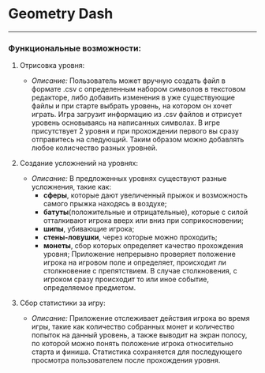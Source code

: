 # Geometry Dash
---

### Функциональные возможности:

1. Отрисовка уровня:
   - *Описание:* Пользователь может вручную создать файл в формате .csv с определенным набором символов в текстовом редакторе, либо добавить изменения в уже существующие файлы и при старте выбрать уровень, на котором он хочет играть. Игра загрузит информацию из .csv файлов и отрисует уровень основываясь на написанных символах. В игре присутствует 2 уровня и при прохождении первого вы сразу отправитесь на следующий. Таким образом можно добавлять любое колисчество разных уровней.

2. Создание усложнений на уровнях:
   - *Описание:* В предложенных уровнях существуют разные усложнения, такие как:
      * __сферы__, которые дают увеличенный прыжок и возможность самого прыжка находясь в воздухе;
      * __батуты__(положительные и отрицательные), которые с силой отталкивают игрока вверх или вниз при соприкосновении;
      * __шипы__, убивающие игрока;
      * __стены-ловушки__, через которые можно проходить;
      * __монеты__, сбор которых определяет качество прохождения уровня;
     Приложение непрерывно проверяет положение игрока на игровом поле и определяет, происходит ли столкновение с препятствием. В случае столкновения, с 
игроком сразу происходит то или иное событие, определяемое предметом.

3. Сбор статистики за игру:
   - *Описание:* Приложение отслеживает действия игрока во время игры, такие как количество собранных монет и количество попыток на данный уровень, а также выводит на экран полосу, по которой можно понять положение игрока относительно старта и финиша. Статистика сохраняется для последующего просмотра пользователем после прохождения уровня.
